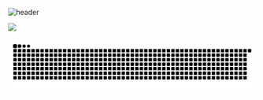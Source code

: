 ![header](https://capsule-render.vercel.app/api?type=wave&color=auto&height=300&section=header&text=capsule%20render&fontSize=90)

<a href="버튼을 눌렀을 때 이동할 링크" target="_blank"><img src="https://img.shields.io/badge/#09B3AF BLOG-배경색?style=plastic&logo=appveyor&logoColor=#797979 "/></a>




![snake gif](https://github.com/RogersHun/RogersHun/blob/output/github-contribution-grid-snake.svg)

